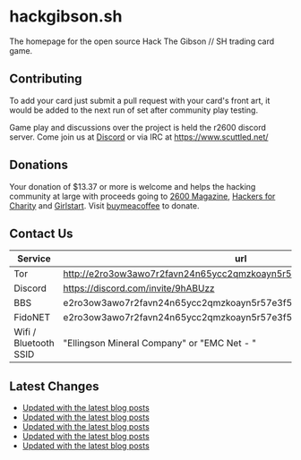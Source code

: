# hackgibson.sh
The homepage for the open source Hack The Gibson // SH trading card game.


## Contributing

To add your card just submit a pull request with your card's front art, it would be added to the next run of set after community play testing.

Game play and discussions over the project is held the r2600 discord server. Come join us at [Discord](https://discord.com/invite/9hABUzz) or via IRC at https://www.scuttled.net/


## Donations

Your donation of $13.37 or more is welcome and helps the hacking community at large with proceeds going to [2600 Magazine](https://2600.com/), [Hackers for Charity](https://hackersforcharity.org) and [Girlstart](https://girlstart.org).  Visit [buymeacoffee](https://www.buymeacoffee.com/hackgibson.sh) to donate.


## Contact Us

Service | url
-|-
Tor | http://e2ro3ow3awo7r2favn24n65ycc2qmzkoayn5r57e3f56nvjwdcgg32ad.onion
Discord | https://discord.com/invite/9hABUzz
BBS | e2ro3ow3awo7r2favn24n65ycc2qmzkoayn5r57e3f56nvjwdcgg32ad.onion:23
FidoNET | e2ro3ow3awo7r2favn24n65ycc2qmzkoayn5r57e3f56nvjwdcgg32ad.onion:24554
Wifi / Bluetooth SSID | "Ellingson Mineral Company" or "EMC Net - <fidonet address>"

## Latest Changes
<!-- BLOG-POST-LIST:START -->
- [Updated with the latest blog posts](https://github.com/DFW2600/hackgibson.sh/commit/7aea108977ba6c170a8aed8a18f7b81abc7982dd)
- [Updated with the latest blog posts](https://github.com/DFW2600/hackgibson.sh/commit/8f897591b34af14871fd3007b6bbbc943f5b86c3)
- [Updated with the latest blog posts](https://github.com/DFW2600/hackgibson.sh/commit/74021d1de1382735fd16fa421f66cdd16652d34e)
- [Updated with the latest blog posts](https://github.com/DFW2600/hackgibson.sh/commit/f37cbbf7e47c576ed8488e27675cf88b2b36613c)
- [Updated with the latest blog posts](https://github.com/DFW2600/hackgibson.sh/commit/5f48217ed611db0b074e9b9d6f4d88adc497f3c6)
<!-- BLOG-POST-LIST:END -->
